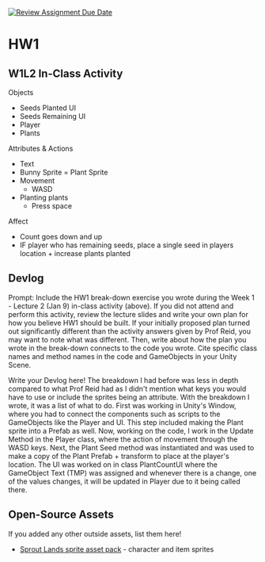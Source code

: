 [![Review Assignment Due Date](https://classroom.github.com/assets/deadline-readme-button-22041afd0340ce965d47ae6ef1cefeee28c7c493a6346c4f15d667ab976d596c.svg)](https://classroom.github.com/a/MjLLqDcN)
# HW1
## W1L2 In-Class Activity

Objects
- Seeds Planted UI
- Seeds Remaining UI
- Player
- Plants

Attributes & Actions
- Text
- Bunny Sprite
= Plant Sprite
- Movement
  - WASD
- Planting plants
  - Press space

Affect
- Count goes down and up
- IF player who has remaining seeds, place a single seed in players location + increase plants planted 


## Devlog
Prompt: Include the HW1 break-down exercise you wrote during the Week 1 - Lecture 2 (Jan 9) in-class activity (above). If you did not attend and perform this activity, review the lecture slides and write your own plan for how you believe HW1 should be built. If your initially proposed plan turned out significantly different than the activity answers given by Prof Reid, you may want to note what was different. Then, write about how the plan you wrote in the break-down connects to the code you wrote. Cite specific class names and method names in the code and GameObjects in your Unity Scene. 


Write your Devlog here!
The breakdown I had before was less in depth compared to what Prof Reid had as I didn't mention what keys you would have to use or include the sprites being an attribute. With the breakdown I wrote, it was a list of what to do. First was working in Unity's Window, where you had to connect the components such as scripts to the GameObjects like the Player and UI. This step included making the Plant sprite into a Prefab as well. Now, working on the code, I work in the Update Method in the Player class, where the action of movement through the WASD keys. Next, the Plant Seed method was instantiated and was used to make a copy of the Plant Prefab + transform to place at the player's location. The UI was worked on in class PlantCountUI where the GameObject Text (TMP) was assigned and whenever there is a change, one of the values changes, it will be updated in Player due to it being called there.

## Open-Source Assets
If you added any other outside assets, list them here!
- [Sprout Lands sprite asset pack](https://cupnooble.itch.io/sprout-lands-asset-pack) - character and item sprites
